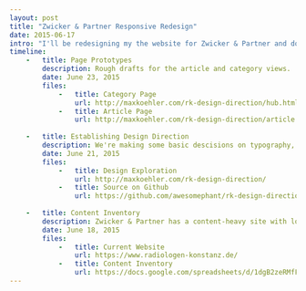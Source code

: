 ```yaml
---
layout: post
title: "Zwicker & Partner Responsive Redesign"
date: 2015-06-17
intro: "I'll be redesigning my the website for Zwicker & Partner and documenting the process here."
timeline:
    -   title: Page Prototypes
        description: Rough drafts for the article and category views.
        date: June 23, 2015
        files:
            -   title: Category Page
                url: http://maxkoehler.com/rk-design-direction/hub.html
            -   title: Article Page
                url: http://maxkoehler.com/rk-design-direction/article.html
        
    -   title: Establishing Design Direction
        description: We're making some basic descisions on typography, colours and imagery. Doing this before we build any full layouts allows us to iterate faster.
        date: June 21, 2015
        files:
            -   title: Design Exploration
                url: http://maxkoehler.com/rk-design-direction/
            -   title: Source on Github
                url: https://github.com/awesomephant/rk-design-direction/
    
    -   title: Content Inventory
        description: Zwicker & Partner has a content-heavy site with lots of articles for patients and medical professionals. With the content inventory, we’ll be able to work out which content is the most valuable and which might need to be revised or updated. Based on that we’ll figure out the content strategy for the new site.
        date: June 18, 2015
        files:
            -   title: Current Website
                url: https://www.radiologen-konstanz.de/
            -   title: Content Inventory
                url: https://docs.google.com/spreadsheets/d/1dgB2zeRMfFjbcv8X0vgK68mCedhBZaDtr3CROR5C7Cg/edit?usp=sharing
---
```

